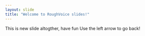 ```yaml
---
layout: slide
title: "Welcome to RoughVoice slides!"
---
```

This is new slide altogther, have fun
Use the left arrow to go back!
